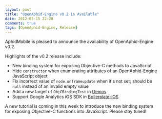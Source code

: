 ```yaml
---
layout: post
title: "OpenAphid-Engine v0.2 is Available"
date: 2012-05-15 22:28
comments: true
tags: [OpenAphid-Engine, Release]
---
```


AphidMobile is pleased to announce the availability of OpenAphid-Engine v0.2.

Highlights of the v0.2 release include:

<!-- more -->

- New binding system for exposing Objective-C methods to JavaScript
- Hide `constructor` when enumerating attributes of an OpenAphid-Engine JavaScript object
- Fix incorrect value of `node.onframeupdate` when it's not set; should be `null` instead of an invalid empty value
- Add a new target of `ObjCBindingTest` in [Demos](https://github.com/openaphid/Demos)
- Support Google Analytics iOS SDK in [Boilerplate-iOS](https://github.com/openaphid/Boilerplate-iOS)

A new tutorial is coming in this week to introduce the new binding system for exposing Objective-C functions into JavaScript. Please stay tuned!
